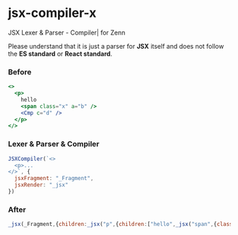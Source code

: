# jsx-compiler-x
JSX Lexer &amp; Parser - Compiler| for Zenn

Please understand that it is just a parser for **JSX** itself and does not follow the **ES standard** or **React standard**.

### Before
```jsx
<>
  <p>
	hello
    <span class="x" a="b" />
    <Cmp c="d" />
  </p>       
</>
```

### Lexer & Parser & Compiler
```js
JSXCompiler(`<>
  <p>...
</>`, {
  jsxFragment: "_Fragment",
  jsxRender: "_jsx"
})
```

### After
```js
_jsx(_Fragment,{children:_jsx("p",{children:["hello",_jsx("span",{class:"x",a:"b"}),_jsx2(Cmp,{c:"d"})]})});
```
